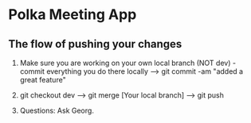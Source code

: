 # Polka Meeting App

## The flow of pushing your changes

1. Make sure you are working on your own local branch (NOT dev) - commit everything you do there locally --> git commit -am "added a great feature"

2. git checkout dev --> git merge [Your local branch] --> git push

3. Questions: Ask Georg. 
